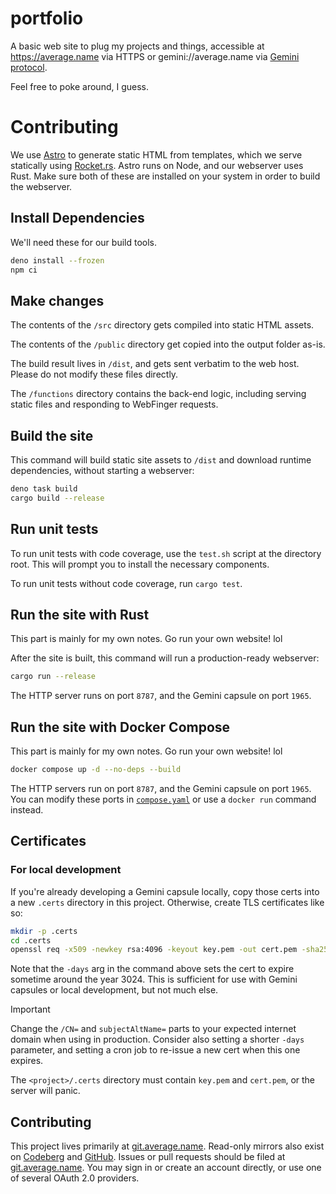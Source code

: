 # portfolio

A basic web site to plug my projects and things, accessible at https://average.name via HTTPS or gemini://average.name via [Gemini protocol](gemini://geminiprotocol.net).

Feel free to poke around, I guess.

# Contributing

We use [Astro](https://astro.build) to generate static HTML from templates, which we serve statically using [Rocket.rs](https://rocket.rs/). Astro runs on Node, and our webserver uses Rust. Make sure both of these are installed on your system in order to build the webserver.

## Install Dependencies

We'll need these for our build tools.

```sh
deno install --frozen
npm ci
```

## Make changes

The contents of the `/src` directory gets compiled into static HTML assets.

The contents of the `/public` directory get copied into the output folder as-is.

The build result lives in `/dist`, and gets sent verbatim to the web host. Please do not modify these files directly.

The `/functions` directory contains the back-end logic, including serving static files and responding to WebFinger requests.

## Build the site

This command will build static site assets to `/dist` and download runtime dependencies, without starting a webserver:

```sh
deno task build
cargo build --release
```

## Run unit tests

To run unit tests with code coverage, use the `test.sh` script at the directory root. This will prompt you to install the necessary components.

To run unit tests without code coverage, run `cargo test`.

## Run the site with Rust

This part is mainly for my own notes. Go run your own website! lol

After the site is built, this command will run a production-ready webserver:

```sh
cargo run --release
```

The HTTP server runs on port `8787`, and the Gemini capsule on port `1965`.

## Run the site with Docker Compose

This part is mainly for my own notes. Go run your own website! lol

```sh
docker compose up -d --no-deps --build
```

The HTTP servers run on port `8787`, and the Gemini capsule on port `1965`. You can modify these ports in [`compose.yaml`](compose.yaml) or use a `docker run` command instead.

## Certificates

### For local development

If you're already developing a Gemini capsule locally, copy those certs into a new `.certs` directory in this project. Otherwise, create TLS certificates like so:

```sh
mkdir -p .certs
cd .certs
openssl req -x509 -newkey rsa:4096 -keyout key.pem -out cert.pem -sha256 -days 1103760 -nodes -subj '/CN=localhost' -addext 'subjectAltName=DNS:average.name'
```

Note that the `-days` arg in the command above sets the cert to expire sometime around the year 3024. This is sufficient for use with Gemini capsules or local development, but not much else.

> [!IMPORTANT]
> Change the `/CN=` and `subjectAltName=` parts to your expected internet domain when using in production. Consider also setting a shorter `-days` parameter, and setting a cron job to re-issue a new cert when this one expires.

The `<project>/.certs` directory must contain `key.pem` and `cert.pem`, or the server will panic.

## Contributing

This project lives primarily at [git.average.name](https://git.average.name/AverageHelper/portfolio). Read-only mirrors also exist on [Codeberg](https://codeberg.org/AverageHelper/portfolio) and [GitHub](https://github.com/AverageHelper/portfolio). Issues or pull requests should be filed at [git.average.name](https://git.average.name/AverageHelper/portfolio). You may sign in or create an account directly, or use one of several OAuth 2.0 providers.
